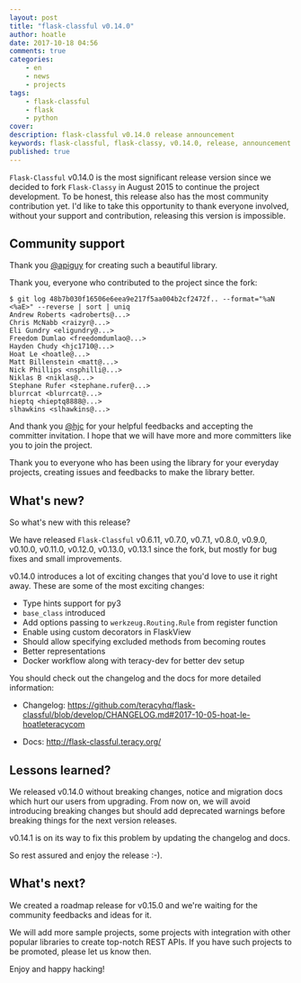 ```yaml
---
layout: post
title: "flask-classful v0.14.0"
author: hoatle
date: 2017-10-18 04:56
comments: true
categories:
    - en
    - news
    - projects
tags:
    - flask-classful
    - flask
    - python
cover: 
description: flask-classful v0.14.0 release announcement
keywords: flask-classful, flask-classy, v0.14.0, release, announcement
published: true
---
```


`Flask-Classful` v0.14.0 is the most significant release version since we decided to fork `Flask-Classy`
in August 2015 to continue the project development. To be honest, this release also has the most
community contribution yet. I'd like to take this opportunity to thank everyone involved, without
your support and contribution, releasing this version is impossible.

<!-- more -->

Community support
-----------------

Thank you [@apiguy](https://github.com/apiguy/) for creating such a beautiful library.

Thank you, everyone who contributed to the project since the fork:

```
$ git log 48b7b030f16506e6eea9e217f5aa004b2cf2472f.. --format="%aN <%aE>" --reverse | sort | uniq
Andrew Roberts <adroberts@...>
Chris McNabb <raizyr@...>
Eli Gundry <eligundry@...>
Freedom Dumlao <freedomdumlao@...>
Hayden Chudy <hjc1710@...>
Hoat Le <hoatle@...>
Matt Billenstein <matt@...>
Nick Phillips <nsphilli@...>
Niklas B <niklas@...>
Stephane Rufer <stephane.rufer@...>
blurrcat <blurrcat@...>
hieptq <hieptq8888@...>
slhawkins <slhawkins@...>
```

And thank you [@hjc](https://github.com/hjc) for your helpful feedbacks and accepting
the committer invitation. I hope that we will have more and more committers like you to join the
project.


Thank you to everyone who has been using the library for your everyday projects, creating issues and
feedbacks to make the library better.


What's new?
-----------

So what's new with this release?

We have released `Flask-Classful` v0.6.11, v0.7.0, v0.7.1, v0.8.0, v0.9.0, v0.10.0, v0.11.0, v0.12.0,
v0.13.0, v0.13.1 since the fork, but mostly for bug fixes and small improvements.

v0.14.0 introduces a lot of exciting changes that you'd love to use it right away. These are some of
the most exciting changes:

- Type hints support for py3
- `base_class` introduced
- Add options passing to `werkzeug.Routing.Rule` from register function
- Enable using custom decorators in FlaskView
- Should allow specifying excluded methods from becoming routes
- Better representations
- Docker workflow along with teracy-dev for better dev setup

You should check out the changelog and the docs for more detailed information:

- Changelog: https://github.com/teracyhq/flask-classful/blob/develop/CHANGELOG.md#2017-10-05-hoat-le-hoatleteracycom

- Docs: http://flask-classful.teracy.org/


Lessons learned?
----------------

We released v0.14.0 without breaking changes, notice and migration docs which hurt our users
from upgrading. From now on, we will avoid introducing breaking changes but should add deprecated
warnings before breaking things for the next version releases.

v0.14.1 is on its way to fix this problem by updating the changelog and docs.

So rest assured and enjoy the release :-).


What's next?
------------

We created a roadmap release for v0.15.0 and we're waiting for the community feedbacks and ideas for
it.

We will add more sample projects, some projects with integration with other
popular libraries to create top-notch REST APIs. If you have such projects to be promoted,
please let us know then.


Enjoy and happy hacking!
